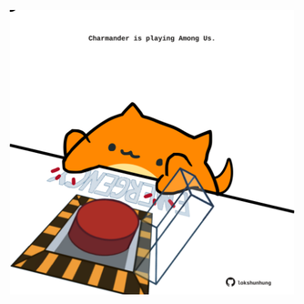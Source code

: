 <!-- built at 21/08/2024, 24:01:33 UTC -->
<p align="center">
  <img width="500" height="500" src="./ReadmeImage.svg">
</p>
